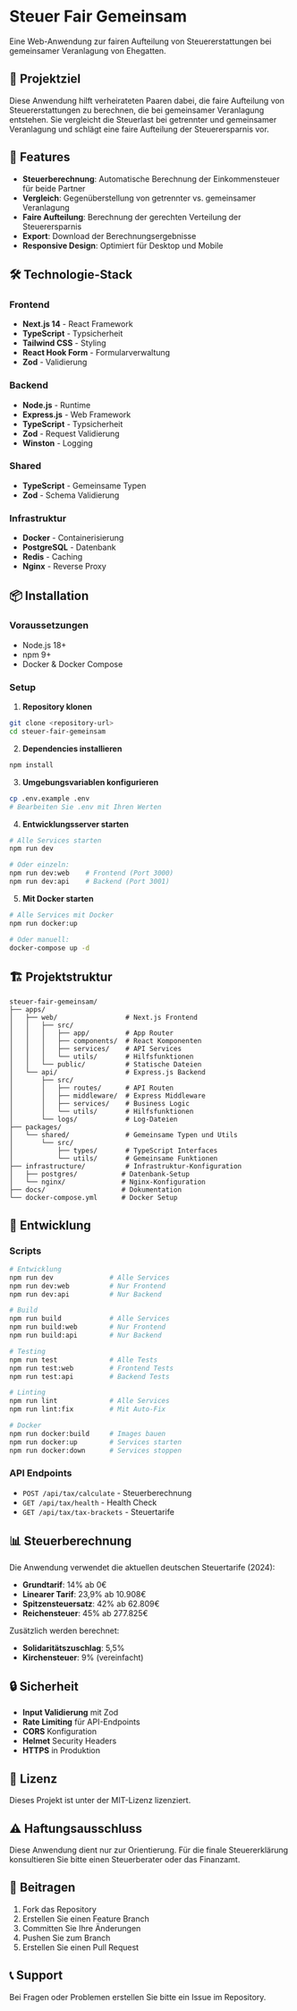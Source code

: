# Steuer Fair Gemeinsam

Eine Web-Anwendung zur fairen Aufteilung von Steuererstattungen bei gemeinsamer Veranlagung von Ehegatten.

## 🎯 Projektziel

Diese Anwendung hilft verheirateten Paaren dabei, die faire Aufteilung von Steuererstattungen zu berechnen, die bei gemeinsamer Veranlagung entstehen. Sie vergleicht die Steuerlast bei getrennter und gemeinsamer Veranlagung und schlägt eine faire Aufteilung der Steuerersparnis vor.

## 🚀 Features

- **Steuerberechnung**: Automatische Berechnung der Einkommensteuer für beide Partner
- **Vergleich**: Gegenüberstellung von getrennter vs. gemeinsamer Veranlagung
- **Faire Aufteilung**: Berechnung der gerechten Verteilung der Steuerersparnis
- **Export**: Download der Berechnungsergebnisse
- **Responsive Design**: Optimiert für Desktop und Mobile

## 🛠️ Technologie-Stack

### Frontend
- **Next.js 14** - React Framework
- **TypeScript** - Typsicherheit
- **Tailwind CSS** - Styling
- **React Hook Form** - Formularverwaltung
- **Zod** - Validierung

### Backend
- **Node.js** - Runtime
- **Express.js** - Web Framework
- **TypeScript** - Typsicherheit
- **Zod** - Request Validierung
- **Winston** - Logging

### Shared
- **TypeScript** - Gemeinsame Typen
- **Zod** - Schema Validierung

### Infrastruktur
- **Docker** - Containerisierung
- **PostgreSQL** - Datenbank
- **Redis** - Caching
- **Nginx** - Reverse Proxy

## 📦 Installation

### Voraussetzungen
- Node.js 18+
- npm 9+
- Docker & Docker Compose

### Setup

1. **Repository klonen**
```bash
git clone <repository-url>
cd steuer-fair-gemeinsam
```

2. **Dependencies installieren**
```bash
npm install
```

3. **Umgebungsvariablen konfigurieren**
```bash
cp .env.example .env
# Bearbeiten Sie .env mit Ihren Werten
```

4. **Entwicklungsserver starten**
```bash
# Alle Services starten
npm run dev

# Oder einzeln:
npm run dev:web    # Frontend (Port 3000)
npm run dev:api    # Backend (Port 3001)
```

5. **Mit Docker starten**
```bash
# Alle Services mit Docker
npm run docker:up

# Oder manuell:
docker-compose up -d
```

## 🏗️ Projektstruktur

```
steuer-fair-gemeinsam/
├── apps/
│   ├── web/                 # Next.js Frontend
│   │   ├── src/
│   │   │   ├── app/         # App Router
│   │   │   ├── components/  # React Komponenten
│   │   │   ├── services/    # API Services
│   │   │   └── utils/       # Hilfsfunktionen
│   │   └── public/          # Statische Dateien
│   └── api/                 # Express.js Backend
│       ├── src/
│       │   ├── routes/      # API Routen
│       │   ├── middleware/  # Express Middleware
│       │   ├── services/    # Business Logic
│       │   └── utils/       # Hilfsfunktionen
│       └── logs/            # Log-Dateien
├── packages/
│   └── shared/              # Gemeinsame Typen und Utils
│       └── src/
│           ├── types/       # TypeScript Interfaces
│           └── utils/       # Gemeinsame Funktionen
├── infrastructure/          # Infrastruktur-Konfiguration
│   ├── postgres/           # Datenbank-Setup
│   └── nginx/              # Nginx-Konfiguration
├── docs/                   # Dokumentation
└── docker-compose.yml      # Docker Setup
```

## 🔧 Entwicklung

### Scripts

```bash
# Entwicklung
npm run dev              # Alle Services
npm run dev:web          # Nur Frontend
npm run dev:api          # Nur Backend

# Build
npm run build            # Alle Services
npm run build:web        # Nur Frontend
npm run build:api        # Nur Backend

# Testing
npm run test             # Alle Tests
npm run test:web         # Frontend Tests
npm run test:api         # Backend Tests

# Linting
npm run lint             # Alle Services
npm run lint:fix         # Mit Auto-Fix

# Docker
npm run docker:build     # Images bauen
npm run docker:up        # Services starten
npm run docker:down      # Services stoppen
```

### API Endpoints

- `POST /api/tax/calculate` - Steuerberechnung
- `GET /api/tax/health` - Health Check
- `GET /api/tax/tax-brackets` - Steuertarife

## 📊 Steuerberechnung

Die Anwendung verwendet die aktuellen deutschen Steuertarife (2024):

- **Grundtarif**: 14% ab 0€
- **Linearer Tarif**: 23,9% ab 10.908€
- **Spitzensteuersatz**: 42% ab 62.809€
- **Reichensteuer**: 45% ab 277.825€

Zusätzlich werden berechnet:
- **Solidaritätszuschlag**: 5,5%
- **Kirchensteuer**: 9% (vereinfacht)

## 🔒 Sicherheit

- **Input Validierung** mit Zod
- **Rate Limiting** für API-Endpoints
- **CORS** Konfiguration
- **Helmet** Security Headers
- **HTTPS** in Produktion

## 📝 Lizenz

Dieses Projekt ist unter der MIT-Lizenz lizenziert.

## ⚠️ Haftungsausschluss

Diese Anwendung dient nur zur Orientierung. Für die finale Steuererklärung konsultieren Sie bitte einen Steuerberater oder das Finanzamt.

## 🤝 Beitragen

1. Fork das Repository
2. Erstellen Sie einen Feature Branch
3. Committen Sie Ihre Änderungen
4. Pushen Sie zum Branch
5. Erstellen Sie einen Pull Request

## 📞 Support

Bei Fragen oder Problemen erstellen Sie bitte ein Issue im Repository.
